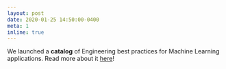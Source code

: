 ```yaml
---
layout: post
date: 2020-01-25 14:50:00-0400
meta: 1
inline: true
---
```


We launched a **catalog** of Engineering best practices for Machine Learning applications. Read more about it <a href="/blog/2020/catalog/">here</a>!
